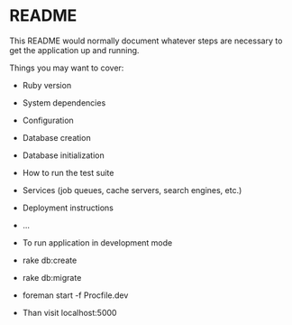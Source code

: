# README

This README would normally document whatever steps are necessary to get the
application up and running.

Things you may want to cover:

* Ruby version

* System dependencies

* Configuration

* Database creation

* Database initialization

* How to run the test suite

* Services (job queues, cache servers, search engines, etc.)

* Deployment instructions

* ...


* To run application in development mode

* rake db:create

* rake db:migrate

* foreman start -f Procfile.dev

* Than visit localhost:5000
